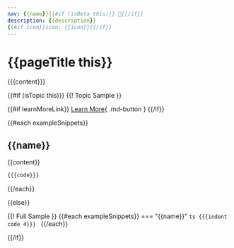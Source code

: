 ```yaml
---
nav: {{name}}{{#if (isBeta this)}} 🚧{{/if}}
description: {{description}}
{{#if icon}}icon: {{icon}}{{/if}}
---
```


# {{pageTitle this}}

{{{content}}}

{{#if (isTopic this)}}
{{! Topic Sample }}

{{#if learnMoreLink}}
[Learn More](../../..{{learnMoreLink}}){ .md-button }
{{/if}}

{{#each exampleSnippets}}
## {{name}}
{{content}}

```ts
{{{code}}}
```
{{/each}}

{{else}}

{{! Full Sample }}
{{#each exampleSnippets}}
=== "{{name}}"
    ```ts
    {{{indent code 4}}}
    ```
{{/each}}

{{/if}}
